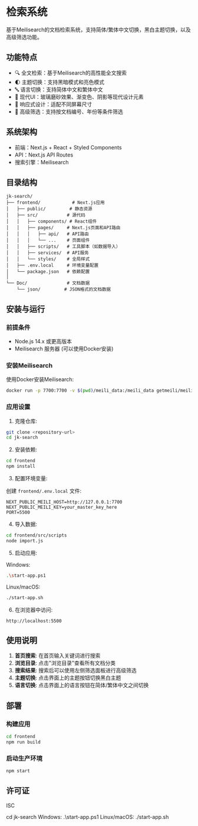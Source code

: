# 检索系统

基于Meilisearch的文档检索系统，支持简体/繁体中文切换，黑白主题切换，以及高级筛选功能。

## 功能特点

- 🔍 全文检索：基于Meilisearch的高性能全文搜索
- 🌓 主题切换：支持黑暗模式和亮色模式
- 🔤 语言切换：支持简体中文和繁体中文
- 🎨 现代UI：玻璃磨砂效果、渐变色、阴影等现代设计元素
- 📱 响应式设计：适配不同屏幕尺寸
- 🔎 高级筛选：支持按文档编号、年份等条件筛选

## 系统架构

- 前端：Next.js + React + Styled Components
- API：Next.js API Routes
- 搜索引擎：Meilisearch

## 目录结构

```
jk-search/
├── frontend/            # Next.js应用
│   ├── public/         # 静态资源
│   ├── src/           # 源代码
│   │   ├── components/ # React组件
│   │   ├── pages/     # Next.js页面和API路由
│   │   │   ├── api/   # API路由
│   │   │   └── ...    # 页面组件
│   │   ├── scripts/   # 工具脚本（如数据导入）
│   │   ├── services/  # API服务
│   │   └── styles/    # 全局样式
│   ├── .env.local     # 环境变量配置
│   └── package.json   # 依赖配置
│
└── Doc/               # 文档数据
    └── json/         # JSON格式的文档数据
```

## 安装与运行

### 前提条件

- Node.js 14.x 或更高版本
- Meilisearch 服务器 (可以使用Docker安装)

### 安装Meilisearch

使用Docker安装Meilisearch:

```bash
docker run -p 7700:7700 -v $(pwd)/meili_data:/meili_data getmeili/meilisearch:latest
```

### 应用设置

1. 克隆仓库:

```bash
git clone <repository-url>
cd jk-search
```

2. 安装依赖:

```bash
cd frontend
npm install
```

3. 配置环境变量:

创建 `frontend/.env.local` 文件:

```
NEXT_PUBLIC_MEILI_HOST=http://127.0.0.1:7700
NEXT_PUBLIC_MEILI_KEY=your_master_key_here
PORT=5500
```

4. 导入数据:

```bash
cd frontend/src/scripts
node import.js
```

5. 启动应用:

Windows:
```bash
.\start-app.ps1
```

Linux/macOS:
```bash
./start-app.sh
```

6. 在浏览器中访问:

```
http://localhost:5500
```

## 使用说明

1. **首页搜索**: 在首页输入关键词进行搜索
2. **浏览目录**: 点击"浏览目录"查看所有文档分类
3. **搜索结果**: 搜索后可以使用左侧筛选面板进行高级筛选
4. **主题切换**: 点击界面上的主题按钮切换黑白主题
5. **语言切换**: 点击界面上的语言按钮在简体/繁体中文之间切换

## 部署

### 构建应用

```bash
cd frontend
npm run build
```

### 启动生产环境

```bash
npm start
```

## 许可证

ISC

cd jk-search
Windows: .\start-app.ps1
Linux/macOS: ./start-app.sh